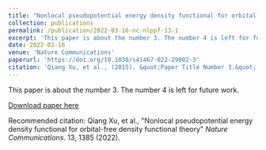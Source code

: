 ```yaml
---
title: "Nonlocal pseudopotential energy density functional for orbital-free density functional theory"
collection: publications
permalink: /publication/2022-03-16-nc-nlppf-13-1
excerpt: 'This paper is about the number 3. The number 4 is left for future work.'
date: 2022-03-16
venue: 'Nature Communications'
paperurl: 'https://doi.org/10.1038/s41467-022-29002-3'
citation: 'Qiang Xu, et al., (2015). &quot;Paper Title Number 3.&quot; <i>Nature Communications</i>. 13, 1385 (2022).'
---
```

This paper is about the number 3. The number 4 is left for future work.

[Download paper here](https://doi.org/10.1038/s41467-022-29002-3)

Recommended citation: Qiang Xu, et al., "Nonlocal pseudopotential energy density functional for orbital-free density functional theory" <i>Nature Communications</i>. 13, 1385 (2022).
